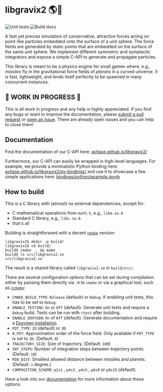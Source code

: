 # libgravix2 🌎🚀

![Unit tests](https://github.com/avitase/libgravix2/actions/workflows/run_tests.yml/badge.svg)
![Build docs](https://github.com/avitase/libgravix2/actions/workflows/build_doc.yml/badge.svg)

A fast yet precise simulation of conservative, attractive forces acting on point-like particles embedded onto the surface of a unit sphere.
The force fields are generated by static points that are embedded on the surface of the same unit sphere.
We implement different symmetric and symplectic integrators and expose a simple C-API to generate and propagate particles.

This library is meant to be a physics engine for small games where, e.g., _missiles_ fly in the gravitational force fields of _planets_ in a curved universe.
It is fast, lightweight, and lends itself perfectly to be spawned in many concurrent instances.

## 🚧 WORK IN PROGRESS 🚧
This is all work in progress and any help is highly appreciated.
If you find any bugs or want to improve the documentation, please [submit a pull request](https://github.com/avitase/libgravix2/pulls) or [open an issue](https://github.com/avitase/libgravix2/issues).
There are already open issues and you can help to close them!

## Documentation
Find the documentation of our C-API here: [avitase.github.io/libgravix2/](https://avitase.github.io/libgravix2/) 

Furthermore, our C-API can easily be wrapped in high-level languages.
For example, we provide a minimalistic Python binding here: [avitase.github.io/libgravix2/py-bindings/](https://avitase.github.io/libgravix2/py-bindings/) and use it to showcase a few simple applications here: [bindings/python/example.ipynb](bindings/python/example.ipynb)

## How to build
This is a C library with (almost) no external dependencies, except for:
 - C mathematical operations from `math.h`, e.g., `libm.so.6`
 - Standard C library, e.g., `libc.so.6`
 - that's all

Building is straightforward with a decent [`cmake`](https://cmake.org) version:

```
libgravix2$ mkdir -p build/
libgravix2$ cd build/
build$ cmake .. && make
build$ ls src/libgravix2.so
src/libgravix2.so
```

The result is a shared library called `libgravix2.so` in `build/src/`.

There are several configuration options that can be set during compilation either by passing them directly via `-D` to `cmake` or via a graphical tool, such as [`ccmake`](https://cmake.org/cmake/help/latest/manual/ccmake.1.html):
 - `CMAKE_BUILD_TYPE`: `Release` (default) or `Debug`. If enabling unit tests, this has to be set to `Debug`.
 - `ENABLE_TESTING`: `On` or `Off` (default). Generate unit tests and require a `Debug` build. Tests can be run with `ctest` after building.
 - `ENABLE_DOXYGEN`: `On` of `Off` (default). Generate documentation and require a [Doxygen installation](https://www.doxygen.nl/index.html).
 - `POT_TYPE`: `2D` (default) or `3D`.
 - `N_POT`: Approximation order of the force field. Only available if `POT_TYPE` is set to `3D`. (Default: `0`)
 - `TRAJECTORY_SIZE`: Size of trajectory. (Default: `100`)
 - `INT_STEPS`: Number of integration steps between trajectory points. (Default: `10`)
 - `MIN_DIST`: Smallest allowed distance between missiles and planets. (Default: `1` degree.)
 - `COMPOSITION_SCHEME`: `p2s1` , `p4s3` , `p4s5` , `p6s9` or `p8s15` (default).

Have a look into our [documentation](https://avitase.github.io/libgravix2/) for more information about these options.
